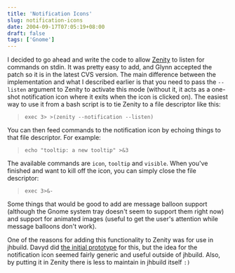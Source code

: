 ```yaml
---
title: 'Notification Icons'
slug: notification-icons
date: 2004-09-17T07:05:19+08:00
draft: false
tags: ['Gnome']
---
```


I decided to go ahead and write the code to allow
[Zenity](http://cvs.gnome.org/viewcvs/zenity/) to listen for commands on
stdin. It was pretty easy to add, and Glynn accepted the patch so it is
in the latest CVS version. The main difference between the
implementation and what I described earlier is that you need to pass the
`--listen` argument to Zenity to activate this mode (without it, it acts
as a one-shot notification icon where it exits when the icon is clicked
on). The easiest way to use it from a bash script is to tie Zenity to a
file descriptor like this:

> `exec 3> >(zenity --notification --listen)`

You can then feed commands to the notification icon by echoing things to
that file descriptor. For example:

> `echo "tooltip: a new tooltip" >&3`

The available commands are `icon`, `tooltip` and `visible`. When you\'ve
finished and want to kill off the icon, you can simply close the file
descriptor:

> `exec 3>&-`

Some things that would be good to add are message balloon support
(although the Gnome system tray doesn\'t seem to support them right now)
and support for animated images (useful to get the user\'s attention
while message balloons don\'t work).

One of the reasons for adding this functionality to Zenity was for use
in jhbuild. Davyd did [the initial
prototype](http://www.livejournal.com/~davyd/114890.html) for this, but
the idea for the notification icon seemed fairly generic and useful
outside of jhbuild. Also, by putting it in Zenity there is less to
maintain in jhbuild itself `:)`

